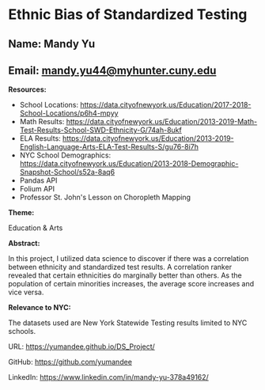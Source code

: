 # Ethnic Bias of Standardized Testing

## Name: Mandy Yu

## Email: mandy.yu44@myhunter.cuny.edu

**Resources:** 

- School Locations: https://data.cityofnewyork.us/Education/2017-2018-School-Locations/p6h4-mpyy
- Math Results: https://data.cityofnewyork.us/Education/2013-2019-Math-Test-Results-School-SWD-Ethnicity-G/74ah-8ukf
- ELA Results: https://data.cityofnewyork.us/Education/2013-2019-English-Language-Arts-ELA-Test-Results-S/gu76-8i7h
- NYC School Demographics: https://data.cityofnewyork.us/Education/2013-2018-Demographic-Snapshot-School/s52a-8aq6
- Pandas API
- Folium API
- Professor St. John's Lesson on Choropleth Mapping

**Theme:**

Education & Arts

**Abstract:**

In this project, I utilized data science to discover if there was a correlation between ethnicity and standardized test results. 
A correlation ranker revealed that certain ethnicities do marginally better than others. As the population of certain minorities increases, the average score increases and vice versa.

**Relevance to NYC:**

The datasets used are New York Statewide Testing results limited to NYC schools.

URL: https://yumandee.github.io/DS_Project/

GitHub: https://github.com/yumandee

LinkedIn: https://www.linkedin.com/in/mandy-yu-378a49162/